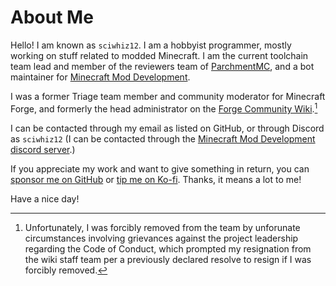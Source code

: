 About Me
======

Hello! I am known as `sciwhiz12`. I am a hobbyist programmer, mostly working on stuff related to modded Minecraft. I am the current toolchain team lead and member of the reviewers team of [ParchmentMC][parchment], and a bot maintainer for [Minecraft Mod Development][mmd].

I was a former Triage team member and community moderator for Minecraft Forge, and formerly the head administrator on the [Forge Community Wiki][fcw].[^1]

I can be contacted through my email as listed on GitHub, or through Discord as `sciwhiz12` (I can be contacted through the [Minecraft Mod Development][mmd] [discord server][mmd_discord].)

If you appreciate my work and want to give something in return, you can [sponsor me on GitHub][gh-sponsors] or [tip me on Ko-fi][ko-fi]. Thanks, it means a lot to me!

Have a nice day!

[^1]: Unfortunately, I was forcibly removed from the team by unforunate circumstances involving grievances against the project leadership regarding the Code of Conduct, which prompted my resignation from the wiki staff team per a previously declared resolve to resign if I was forcibly removed.

[forge]: https://github.com/MinecraftForge/MinecraftForge
[fcw]: https://forge.gemwire.uk/index.php?title=User:SciWhiz12
[fcw_javadocs]: https://github.com/forgecommunitywiki/javadocs
[parchment]: https://parchmentmc.org/
[mmd]: https://mcmoddev.com/
[mmd_discord]: https://discord.mcmoddev.com/
[gh-sponsors]: https://github.com/sponsors/sciwhiz12
[ko-fi]: https://ko-fi.com/sciwhiz12
